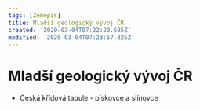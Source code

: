 ```yaml
---
tags: [Zeměpis]
title: Mladší geologický vývoj ČR
created: '2020-03-04T07:22:20.595Z'
modified: '2020-03-04T07:23:57.825Z'
---
```


# Mladší geologický vývoj ČR
- Česká křídová tabule - pískovce a slínovce

